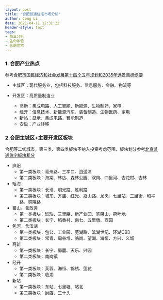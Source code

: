 ```yaml
---
layout: post
title: "合肥普通住宅市场分析"
author: Cong Li
date: 2021-04-11 12:31:22
header-style: text
tags:
- 商业分析
- 生命体验
- 合肥住宅
---
```

### 1. 合肥产业热点

参考[合肥市国民经济和社会发展第十四个五年规划和2035年远景目标纲要](http://fzggw.ah.gov.cn/jgsz/jgcs/fzzlhghcsgmjjdybgs/ghjzc/145766971.html)

- 主城区：现代服务业，包括科技服务、信息服务、金融、物流等
- 开发区：高质量制造业

  - 高新：集成电路、人工智能、新能源、生物制药、家电
  - 经开：信息技术、新能源汽车、装备制造、生物医药、家电
  - 新站：显示、集成电路、智能制造
  - 安巢：产业转移

### 2.合肥主城区+主要开发区板块

合肥等二线城市，第三类、第四类板块不纳入投资考虑范围，板块划分参考[北京普通住宅板块粗分](https://www.congli.pw/2021/01/11/beijing-subdistrict-diversity-exp/)

- 庐阳
  - 第一类板块：亳州路、三孝口、逍遥津
  - 第二类板块：海棠、林店、森林公园、双岗、四里河、杏花村、杏林
- 瑶海
  - 第一类板块：长淮、明光路、胜利路
  - 第二类板块：城东、方庙、红光、嘉山路、龙岗、七里站、三里街、和平路、铜陵路
- 蜀山，含政务
  - 第一类板块：琥珀、三里庵、新产业园、笔架山、荷叶地
  - 第二类板块：长宁、稻香村、南七、五里墩、西园
- 包河，含滨湖
  - 第一类板块：包公、工业园、芜湖路、滨湖世纪、环湖CBD
  - 第二类板块：常青、周谷堆、骆岗、望湖、海恒、方兴、义城
- 高新
  - 第一类板块：长宁、蜀麓、天乐、兴园
  - 第二类板块：南岗镇
- 经开
  - 第一类板块：芙蓉、海恒、锦绣、莲花
  - 第二类板块：临湖
- 新站
  - 第一类板块：东站、七里塘、站北
  - 第二类板块：磨店、三十头

